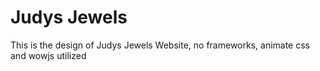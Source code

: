 # Judys Jewels
This is the design of Judys Jewels Website, no frameworks, animate css and wowjs utilized
